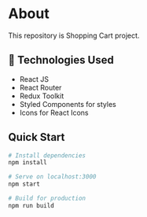 <h1>About</h1>

<p>This repository is Shopping Cart project.<p>

## 🧰 Technologies Used

- React JS
- React Router
- Redux Toolkit
- Styled Components for styles
- Icons for React Icons

## Quick Start

```bash
# Install dependencies
npm install

# Serve on localhost:3000
npm start

# Build for production
npm run build
```
